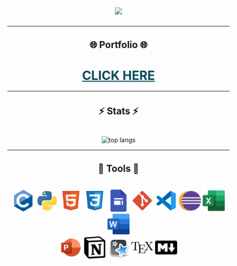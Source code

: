 <div style="font-weight: bold;">
    <h1 align="center">
        <img src="https://readme-typing-svg.herokuapp.com/?font=Proxima+Nova&size=35&color=004c59&center=true&vCenter=true&width=700&height=70&duration=3000&lines=👁 Hi there 👁; I'm Abdullah and I want to...;Thank you for visiting my repository!;I suggest you visit my portfolio ⬇️" />
    </h1>
</div>

<hr>

<h2 align="center">🌐 Portfolio 🌐</h2>
<div align="center">
    <h1>
        <a style="color:#004c59; text-decoration:underline;" href="https://www.coursera.org/">CLICK HERE</a>
    </h1>
</div>

<hr>

<h2 align="center">⚡ Stats ⚡</h2>
<br>
<div align="center">
  <img width=400 align="center" src="https://github-readme-stats.vercel.app/api/top-langs/?username=unknown176740&hide=HTML&langs_count=8&layout=compact&theme=gotham&border_radius=10&size_weight=0.5&count_weight=0.5&exclude_repo=github-readme-stats" alt="top langs" />
</div>

<hr>

<h2 align="center">💎 Tools 💎</h2>
<br/>
<div align="center">
    <img src="1-icons/1-c.svg" width="50" height="50"/>
    <img src="1-icons/2-python.svg" width="50" height="50"/>
    <img src="1-icons/3-html.svg" width="50" height="50"/>
    <img src="1-icons/4-css.svg" width="50" height="50"/>
    <img src="1-icons/5-google_sites.png" width="50" height="50"/>
    <img src="1-icons/6-git.svg" width="50" height="50"/>
    <img src="1-icons/7-vs_code.svg" width="50" height="50"/>
    <img src="1-icons/8-eclipse.svg" width="50" height="50"/>
    <img src="1-icons/9-excel.svg" width="50" height="50"/>
    <img src="1-icons/10-word.svg" width="50" height="50"/>
    <br>
    <img src="1-icons/11-powerpoint.svg" width="50" height="50"/>
    <img src="1-icons/12-notion.svg" width="50" height="50"/>
    <img src="1-icons/13-anki.png" width="50" height="50"/>
    <img src="1-icons/14-latex.svg" width="50" height="50"/>
    <img src="1-icons/15-markdown.svg" width="50" height="50"/>
</div>






